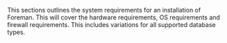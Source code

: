 This sections outlines the system requirements for an installation of Foreman.  This will cover the hardware requirements, OS requirements and firewall requirements.  This includes variations for all supported database types.
